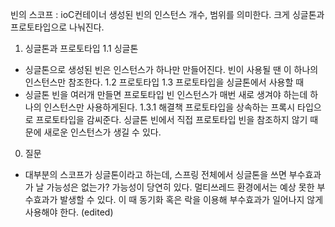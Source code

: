 빈의 스코프
: ioC컨테이너 생성된 빈의 인스턴스 개수, 범위를 의미한다. 크게 싱글톤과 프로토타입으로 나눠진다.
1. 싱글톤과 프로토타입
1.1 싱글톤
- 싱글톤으로 생성된 빈은 인스턴스가 하나만 만들어진다. 빈이 사용될 땐 이 하나의 인스턴스만 참조한다.
1.2 프로토타입
1.3 프로토타입을 싱글톤에서 사용할 때
- 싱글톤 빈을 여러개 만들면 프로토타입 빈 인스턴스가 매번 새로 생겨야 하는데 하나의 인스턴스만 사용하게된다.
1.3.1 해결책
프로토타입을 상속하는 프록시 타입으로 프로토타입을 감씨준다. 싱글톤 빈에서 직접 프로토타입 빈을 참조하지 않기 때문에 새로운 인스턴스가 생길 수 있다.
0. 질문
- 대부분의 스코프가 싱글톤이라고 하는데, 스프링 전체에서 싱글톤을 쓰면 부수효과가 날 가능성은 없는가?
가능성이 당연히 있다. 멀티쓰레드 환경에서는 예상 못한 부수효과가 발생할 수 있다. 이 때 동기화 혹은 락을 이용해 부수효과가 일어나지 않게 사용해야 한다. (edited) 